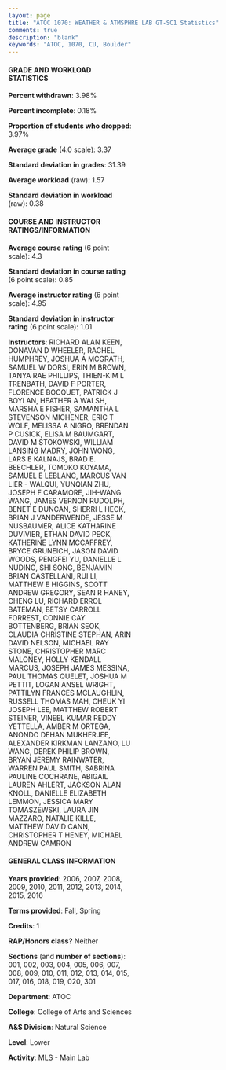 ```yaml
---
layout: page
title: "ATOC 1070: WEATHER & ATMSPHRE LAB GT-SC1 Statistics"
comments: true
description: "blank"
keywords: "ATOC, 1070, CU, Boulder"
--- 
```

<head>
<script src="https://ajax.googleapis.com/ajax/libs/jquery/2.1.3/jquery.min.js"></script>
<script src="https://dl.dropboxusercontent.com/s/pc42nxpaw1ea4o9/highcharts.js?dl=0"></script>
<!-- <script src="../assets/js/highcharts.js"></script> -->
<style type="text/css">@font-face {
	font-family: "Bebas Neue";
	src: url(https://www.filehosting.org/file/details/544349/BebasNeue%20Regular.otf) format("opentype");
	}
	h1.Bebas { 
		font-family: "Bebas Neue", Verdana, Tahoma;
	}
</style>
</head>
<body>
	<div id="container" style="float: right; width: 45%; height: 88%; margin-left: 2.5%; margin-right: 2.5%;"></div>
	<script language="JavaScript">
		$(document).ready(function() {
		var chart = {type: 'column'};
		var title = {text: 'Grade Distribution'};
		var xAxis = {categories: ['A','B','C','D','F'],crosshair: true};
		var yAxis = {min: 0,title: {text: 'Percentage'}};
		var tooltip = {headerFormat: '<center><b><span style="font-size:20px">{point.key}</span></b></center>',
		               pointFormat: '<td style="padding:0"><b>{point.y:.1f}%</b></td>',
		               footerFormat: '</table>',shared: true,useHTML: true};
		var plotOptions = {column: {pointPadding: 0.0,borderWidth: 0}};  
		var credits = {enabled: false};var series= [{name: 'Percent',data: [56.32,33.04,7.29,1.5,1.84,]}];
		var json = {};
		json.chart = chart;
		json.title = title;
		json.tooltip = tooltip;
		json.xAxis = xAxis;
		json.yAxis = yAxis;  
		json.series = series;
		json.plotOptions = plotOptions;  
		json.credits = credits;
		$('#container').highcharts(json);
	});
	</script>
</body>
			   
#### GRADE AND WORKLOAD STATISTICS

**Percent withdrawn**: 3.98%

**Percent incomplete**: 0.18%

**Proportion of students who dropped**: 3.97%

**Average grade** (4.0 scale): 3.37

**Standard deviation in grades**: 31.39

**Average workload** (raw): 1.57

**Standard deviation in workload** (raw): 0.38

#### COURSE AND INSTRUCTOR RATINGS/INFORMATION

**Average course rating** (6 point scale): 4.3

**Standard deviation in course rating** (6 point scale): 0.85

**Average instructor rating** (6 point scale): 4.95

**Standard deviation in instructor rating** (6 point scale): 1.01

**Instructors**: RICHARD ALAN KEEN, DONAVAN D WHEELER, RACHEL HUMPHREY, JOSHUA A MCGRATH, SAMUEL W DORSI, ERIN M BROWN, TANYA RAE PHILLIPS, THIEN-KIM L TRENBATH, DAVID F PORTER, FLORENCE BOCQUET, PATRICK J BOYLAN, HEATHER A WALSH, MARSHA E FISHER, SAMANTHA L STEVENSON MICHENER, ERIC T WOLF, MELISSA A NIGRO, BRENDAN P CUSICK, ELISA M BAUMGART, DAVID M STOKOWSKI, WILLIAM LANSING MADRY, JOHN WONG, LARS E KALNAJS, BRAD E. BEECHLER, TOMOKO KOYAMA, SAMUEL E LEBLANC, MARCUS VAN LIER - WALQUI, YUNQIAN ZHU, JOSEPH F CARAMORE, JIH-WANG WANG, JAMES VERNON RUDOLPH, BENET E DUNCAN, SHERRI L HECK, BRIAN J VANDERWENDE, JESSE M NUSBAUMER, ALICE KATHARINE DUVIVIER, ETHAN DAVID PECK, KATHERINE LYNN MCCAFFREY, BRYCE GRUNEICH, JASON DAVID WOODS, PENGFEI YU, DANIELLE L NUDING, SHI SONG, BENJAMIN BRIAN CASTELLANI, RUI LI, MATTHEW E HIGGINS, SCOTT ANDREW GREGORY, SEAN R HANEY, CHENG LU, RICHARD ERROL BATEMAN, BETSY CARROLL FORREST, CONNIE CAY BOTTENBERG, BRIAN SEOK, CLAUDIA CHRISTINE STEPHAN, ARIN DAVID NELSON, MICHAEL RAY STONE, CHRISTOPHER MARC MALONEY, HOLLY KENDALL MARCUS, JOSEPH JAMES MESSINA, PAUL THOMAS QUELET, JOSHUA M PETTIT, LOGAN ANSEL WRIGHT, PATTILYN FRANCES MCLAUGHLIN, RUSSELL THOMAS MAH, CHEUK YI JOSEPH LEE, MATTHEW ROBERT STEINER, VINEEL KUMAR REDDY YETTELLA, AMBER M ORTEGA, ANONDO DEHAN MUKHERJEE, ALEXANDER KIRKMAN LANZANO, LU WANG, DEREK PHILIP BROWN, BRYAN JEREMY RAINWATER, WARREN PAUL SMITH, SABRINA PAULINE COCHRANE, ABIGAIL LAUREN AHLERT, JACKSON ALAN KNOLL, DANIELLE ELIZABETH LEMMON, JESSICA MARY TOMASZEWSKI, LAURA JIN MAZZARO, NATALIE KILLE, MATTHEW DAVID CANN, CHRISTOPHER T HENEY, MICHAEL ANDREW CAMRON

#### GENERAL CLASS INFORMATION

**Years provided**: 2006, 2007, 2008, 2009, 2010, 2011, 2012, 2013, 2014, 2015, 2016

**Terms provided**: Fall, Spring

**Credits**: 1

**RAP/Honors class?** Neither

**Sections** (and **number of sections**): 001, 002, 003, 004, 005, 006, 007, 008, 009, 010, 011, 012, 013, 014, 015, 017, 016, 018, 019, 020, 301

**Department**: ATOC

**College**: College of Arts and Sciences

**A&S Division**: Natural Science

**Level**: Lower

**Activity**: MLS - Main Lab